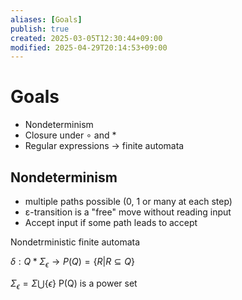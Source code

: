 ```yaml
---
aliases: [Goals]
publish: true
created: 2025-03-05T12:30:44+09:00
modified: 2025-04-29T20:14:53+09:00
---
```


# Goals

- Nondeterminism
- Closure under $\circ$ and $\ast$
- Regular expressions $\rightarrow$ finite automata
## Nondeterminism

- multiple paths possible (0, 1 or many at each step)
- ε-transition is a "free" move without reading input
- Accept input if some path leads to accept

Nondetrministic finite automata

$\delta: Q * \Sigma_{\epsilon} \rightarrow P(Q) = \{R|R \subseteq Q\}$ 

$\Sigma_{\epsilon} = \Sigma \bigcup \{\epsilon\}$
P(Q) is a power set

